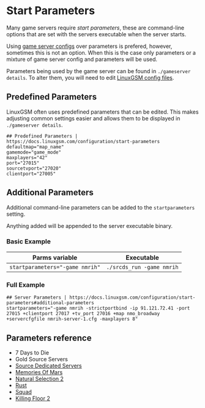 # Start Parameters

Many game servers require _start parameters_, these are command-line options that are set with the servers executable when the server starts.&#x20;

Using [game server configs](game-server-config.md) over parameters is prefered, however, sometimes this is not an option. When this is the case only parameters or a mixture of game server config and parameters will be used.

Parameters being used by the game server can be found in `./gameserver details`. To alter them, you will need to edit [LinuxGSM config files](linuxgsm-config.md).

## Predefined Parameters

LinuxGSM often uses predefined parameters that can be edited. This makes adjusting common settings easier and allows them to be displayed in `./gameserver details`.

```
## Predefined Parameters | https://docs.linuxgsm.com/configuration/start-parameters
defaultmap="map_name"
gamemode="game_mode"
maxplayers="42"
port="27015"
sourcetvport="27020"
clientport="27005"
```

## Additional Parameters

Additional command-line parameters can be added to the `startparameters` setting.&#x20;

Anything added will be appended to the server executable binary.

### Basic Example

| Parms variable                  | Executable                |
| ------------------------------- | ------------------------- |
| `startparameters="-game nmrih"` | `./srcds_run -game nmrih` |

### Full Example

```
## Server Parameters | https://docs.linuxgsm.com/configuration/start-parameters#additional-parameters
startparameters="-game nmrih -strictportbind -ip 91.121.72.41 -port 27015 +clientport 27017 +tv_port 27016 +map nmo_broadway +servercfgfile nmrih-server-1.cfg -maxplayers 8"
```

## Parameters reference

* 7 Days to Die
* Gold Source Servers
* [Source Dedicated Servers](https://developer.valvesoftware.com/wiki/Command\_Line\_Options#Source\_Dedicated\_Server)
* [Memories Of Mars](https://memoriesofmars.gamepedia.com/Dedicated\_Servers#Overriding\_with\_Commandline\_Arguments)
* [Natural Selection 2](http://wiki.unknownworlds.com/ns2/Dedicated\_Server)
* [Rust](https://developer.valvesoftware.com/wiki/Rust\_Dedicated\_Server)
* [Squad](http://squad.gamepedia.com/Server\_Configuration#Command\_Line)
* [Killing Floor 2](https://wiki.tripwireinteractive.com/index.php?title=Dedicated\_Server\_\(Killing\_Floor\_2\)#Advanced\_Configuration)
